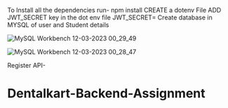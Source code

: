To Install all the dependencies run-
npm install
CREATE  a dotenv File
ADD JWT_SECRET key in the dot env file
JWT_SECRET=
Create database in MYSQL of user and Student details

![MySQL Workbench 12-03-2023 00_29_49](https://user-images.githubusercontent.com/86673132/224507138-3833e85e-8cd4-4e4b-bea4-841f39413883.png)

![MySQL Workbench 12-03-2023 00_28_47](https://user-images.githubusercontent.com/86673132/224507174-8f4b2b88-3305-4b40-ac00-5738a67d4e33.png)



Register API- 
# Dentalkart-Backend-Assignment
